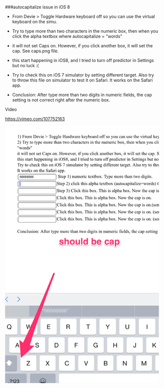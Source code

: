 ###autocapitalize issue in iOS 8


- From Devie > Toggle Hardware keyboard off so you can use the virtual keyboard on the simu.

- Try to type more than two characters in the numeric box, then when you click the alpha textbox where autocapitalize = "words"

- it will not set Caps on. However, if you click another box, it will set the cap. See caps.png file.

- this start happening in iOS8, and I tried to turn off predictor in Settings but no luck :(

- Try to check this on iOS 7 simulator by setting different target. Also try to throw this file on simulator to test it on Safari. It works on the Safari app.

- Conclusion: After type more than two digits in numeric fields, the cap setting is not correct right after the numeric box.

Video

https://vimeo.com/107752163


![Caps went wrong](https://raw.githubusercontent.com/kiichi/TestCaps/master/caps.png)
